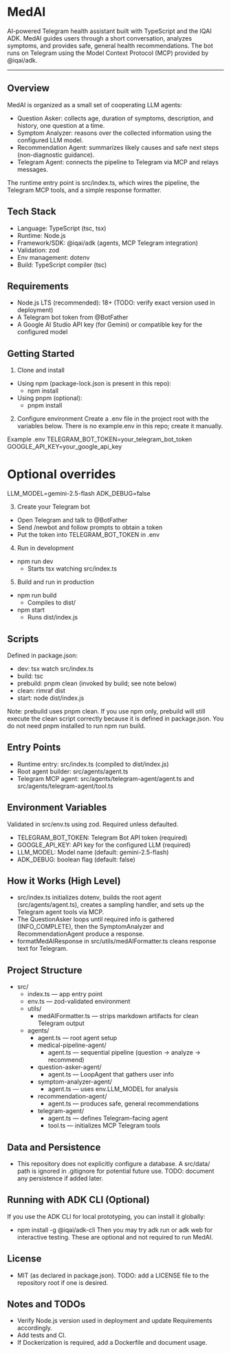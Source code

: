 # MedAI

AI-powered Telegram health assistant built with TypeScript and the IQAI ADK. MedAI guides users through a short conversation, analyzes symptoms, and provides safe, general health recommendations. The bot runs on Telegram using the Model Context Protocol (MCP) provided by @iqai/adk.

---

## Overview

MedAI is organized as a small set of cooperating LLM agents:
- Question Asker: collects age, duration of symptoms, description, and history, one question at a time.
- Symptom Analyzer: reasons over the collected information using the configured LLM model.
- Recommendation Agent: summarizes likely causes and safe next steps (non-diagnostic guidance).
- Telegram Agent: connects the pipeline to Telegram via MCP and relays messages.

The runtime entry point is src/index.ts, which wires the pipeline, the Telegram MCP tools, and a simple response formatter.

## Tech Stack
- Language: TypeScript (tsc, tsx)
- Runtime: Node.js
- Framework/SDK: @iqai/adk (agents, MCP Telegram integration)
- Validation: zod
- Env management: dotenv
- Build: TypeScript compiler (tsc)

## Requirements
- Node.js LTS (recommended): 18+ (TODO: verify exact version used in deployment)
- A Telegram bot token from @BotFather
- A Google AI Studio API key (for Gemini) or compatible key for the configured model

## Getting Started

1) Clone and install
- Using npm (package-lock.json is present in this repo):
  - npm install
- Using pnpm (optional):
  - pnpm install

2) Configure environment
Create a .env file in the project root with the variables below. There is no example.env in this repo; create it manually.

Example .env
TELEGRAM_BOT_TOKEN=your_telegram_bot_token
GOOGLE_API_KEY=your_google_api_key
# Optional overrides
LLM_MODEL=gemini-2.5-flash
ADK_DEBUG=false

3) Create your Telegram bot
- Open Telegram and talk to @BotFather
- Send /newbot and follow prompts to obtain a token
- Put the token into TELEGRAM_BOT_TOKEN in .env

4) Run in development
- npm run dev
  - Starts tsx watching src/index.ts

5) Build and run in production
- npm run build
  - Compiles to dist/
- npm start
  - Runs dist/index.js

## Scripts
Defined in package.json:
- dev: tsx watch src/index.ts
- build: tsc
- prebuild: pnpm clean (invoked by build; see note below)
- clean: rimraf dist
- start: node dist/index.js

Note: prebuild uses pnpm clean. If you use npm only, prebuild will still execute the clean script correctly because it is defined in package.json. You do not need pnpm installed to run npm run build.

## Entry Points
- Runtime entry: src/index.ts (compiled to dist/index.js)
- Root agent builder: src/agents/agent.ts
- Telegram MCP agent: src/agents/telegram-agent/agent.ts and src/agents/telegram-agent/tool.ts

## Environment Variables
Validated in src/env.ts using zod. Required unless defaulted.
- TELEGRAM_BOT_TOKEN: Telegram Bot API token (required)
- GOOGLE_API_KEY: API key for the configured LLM (required)
- LLM_MODEL: Model name (default: gemini-2.5-flash)
- ADK_DEBUG: boolean flag (default: false)

## How it Works (High Level)
- src/index.ts initializes dotenv, builds the root agent (src/agents/agent.ts), creates a sampling handler, and sets up the Telegram agent tools via MCP.
- The QuestionAsker loops until required info is gathered (INFO_COMPLETE), then the SymptomAnalyzer and RecommendationAgent produce a response.
- formatMedAIResponse in src/utils/medAIFormatter.ts cleans response text for Telegram.

## Project Structure
- src/
  - index.ts — app entry point
  - env.ts — zod-validated environment
  - utils/
    - medAIFormatter.ts — strips markdown artifacts for clean Telegram output
  - agents/
    - agent.ts — root agent setup
    - medical-pipeline-agent/
      - agent.ts — sequential pipeline (question → analyze → recommend)
    - question-asker-agent/
      - agent.ts — LoopAgent that gathers user info
    - symptom-analyzer-agent/
      - agent.ts — uses env.LLM_MODEL for analysis
    - recommendation-agent/
      - agent.ts — produces safe, general recommendations
    - telegram-agent/
      - agent.ts — defines Telegram-facing agent
      - tool.ts — initializes MCP Telegram tools


## Data and Persistence
- This repository does not explicitly configure a database. A src/data/ path is ignored in .gitignore for potential future use. TODO: document any persistence if added later.

## Running with ADK CLI (Optional)
If you use the ADK CLI for local prototyping, you can install it globally:
- npm install -g @iqai/adk-cli
Then you may try adk run or adk web for interactive testing. These are optional and not required to run MedAI.

## License
- MIT (as declared in package.json). TODO: add a LICENSE file to the repository root if one is desired.

## Notes and TODOs
- Verify Node.js version used in deployment and update Requirements accordingly.
- Add tests and CI.
- If Dockerization is required, add a Dockerfile and document usage.
